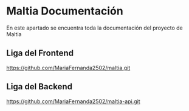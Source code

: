 # Maltia Documentación

En este apartado se encuentra toda la documentación del proyecto de Maltia

## Liga del Frontend
https://github.com/MariaFernanda2502/maltia.git

## Liga del Backend
https://github.com/MariaFernanda2502/maltia-api.git
